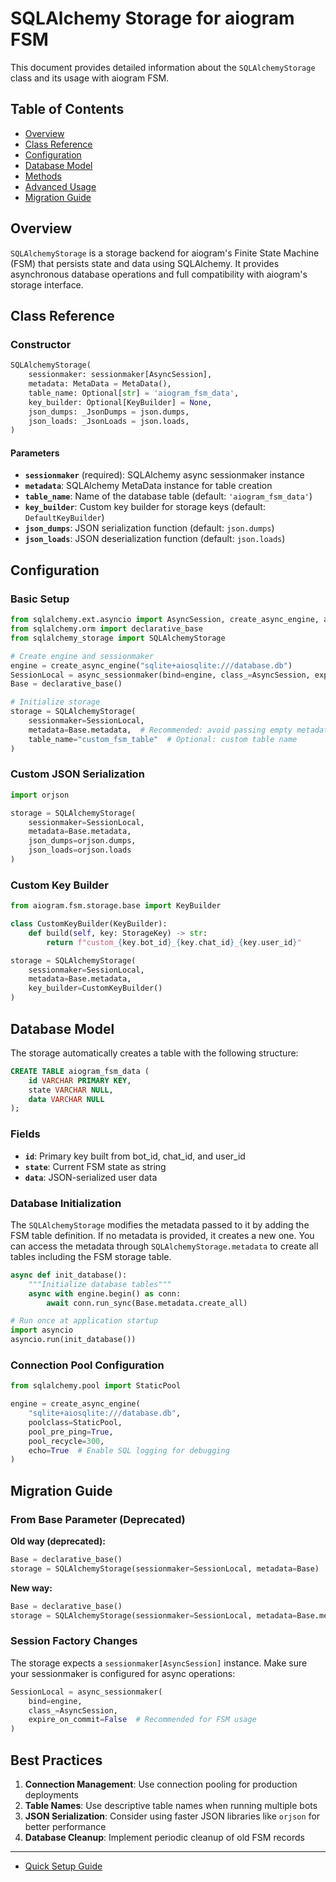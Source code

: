 # SQLAlchemy Storage for aiogram FSM

This document provides detailed information about the `SQLAlchemyStorage` class and its usage with aiogram FSM.

## Table of Contents
- [Overview](#overview)
- [Class Reference](#class-reference)
- [Configuration](#configuration)
- [Database Model](#database-model)
- [Methods](#methods)
- [Advanced Usage](#advanced-usage)
- [Migration Guide](#migration-guide)

## Overview

`SQLAlchemyStorage` is a storage backend for aiogram's Finite State Machine (FSM) that persists state and data using SQLAlchemy. It provides asynchronous database operations and full compatibility with aiogram's storage interface.

## Class Reference

### Constructor

```python
SQLAlchemyStorage(
    sessionmaker: sessionmaker[AsyncSession],
    metadata: MetaData = MetaData(),
    table_name: Optional[str] = 'aiogram_fsm_data',
    key_builder: Optional[KeyBuilder] = None,
    json_dumps: _JsonDumps = json.dumps,
    json_loads: _JsonLoads = json.loads,
)
```

#### Parameters

- **`sessionmaker`** (required): SQLAlchemy async sessionmaker instance
- **`metadata`**: SQLAlchemy MetaData instance for table creation
- **`table_name`**: Name of the database table (default: `'aiogram_fsm_data'`)
- **`key_builder`**: Custom key builder for storage keys (default: `DefaultKeyBuilder`)
- **`json_dumps`**: JSON serialization function (default: `json.dumps`)
- **`json_loads`**: JSON deserialization function (default: `json.loads`)

## Configuration

### Basic Setup

```python
from sqlalchemy.ext.asyncio import AsyncSession, create_async_engine, async_sessionmaker
from sqlalchemy.orm import declarative_base
from sqlalchemy_storage import SQLAlchemyStorage

# Create engine and sessionmaker
engine = create_async_engine("sqlite+aiosqlite:///database.db")
SessionLocal = async_sessionmaker(bind=engine, class_=AsyncSession, expire_on_commit=False)
Base = declarative_base()

# Initialize storage
storage = SQLAlchemyStorage(
    sessionmaker=SessionLocal,
    metadata=Base.metadata,  # Recommended: avoid passing empty metadata
    table_name="custom_fsm_table"  # Optional: custom table name
)
```

### Custom JSON Serialization

```python
import orjson

storage = SQLAlchemyStorage(
    sessionmaker=SessionLocal,
    metadata=Base.metadata,
    json_dumps=orjson.dumps,
    json_loads=orjson.loads
)
```

### Custom Key Builder

```python
from aiogram.fsm.storage.base import KeyBuilder

class CustomKeyBuilder(KeyBuilder):
    def build(self, key: StorageKey) -> str:
        return f"custom_{key.bot_id}_{key.chat_id}_{key.user_id}"

storage = SQLAlchemyStorage(
    sessionmaker=SessionLocal,
    metadata=Base.metadata,
    key_builder=CustomKeyBuilder()
)
```

## Database Model

The storage automatically creates a table with the following structure:

```sql
CREATE TABLE aiogram_fsm_data (
    id VARCHAR PRIMARY KEY,
    state VARCHAR NULL,
    data VARCHAR NULL
);
```

### Fields

- **`id`**: Primary key built from bot_id, chat_id, and user_id
- **`state`**: Current FSM state as string
- **`data`**: JSON-serialized user data

### Database Initialization

The `SQLAlchemyStorage` modifies the metadata passed to it by adding the FSM table definition. If no metadata is provided, it creates a new one. You can access the metadata through `SQLAlchemyStorage.metadata` to create all tables including the FSM storage table.

```python
async def init_database():
    """Initialize database tables"""
    async with engine.begin() as conn:
        await conn.run_sync(Base.metadata.create_all)

# Run once at application startup
import asyncio
asyncio.run(init_database())
```

### Connection Pool Configuration

```python
from sqlalchemy.pool import StaticPool

engine = create_async_engine(
    "sqlite+aiosqlite:///database.db",
    poolclass=StaticPool,
    pool_pre_ping=True,
    pool_recycle=300,
    echo=True  # Enable SQL logging for debugging
)
```

## Migration Guide

### From Base Parameter (Deprecated)

**Old way (deprecated):**
```python
Base = declarative_base()
storage = SQLAlchemyStorage(sessionmaker=SessionLocal, metadata=Base)
```

**New way:**
```python
Base = declarative_base()
storage = SQLAlchemyStorage(sessionmaker=SessionLocal, metadata=Base.metadata)
```

### Session Factory Changes

The storage expects a `sessionmaker[AsyncSession]` instance. Make sure your sessionmaker is configured for async operations:

```python
SessionLocal = async_sessionmaker(
    bind=engine,
    class_=AsyncSession,
    expire_on_commit=False  # Recommended for FSM usage
)
```

## Best Practices

1. **Connection Management**: Use connection pooling for production deployments
2. **Table Names**: Use descriptive table names when running multiple bots
3. **JSON Serialization**: Consider using faster JSON libraries like `orjson` for better performance
4. **Database Cleanup**: Implement periodic cleanup of old FSM records

---

- [Quick Setup Guide](./quick_setup.md)
